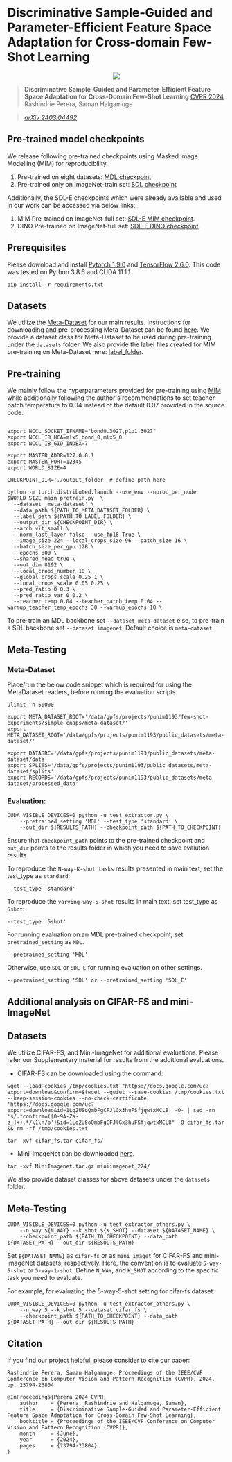 # Discriminative Sample-Guided and Parameter-Efficient Feature Space Adaptation for Cross-domain Few-Shot Learning

<p align="center">
  <img src="./figures/cdfsl_pipeline.png">
</p>


> **Discriminative Sample-Guided and Parameter-Efficient Feature Space Adaptation for Cross-Domain Few-Shot Learning** [CVPR 2024](https://openaccess.thecvf.com/content/CVPR2024/html/Perera_Discriminative_Sample-Guided_and_Parameter-Efficient_Feature_Space_Adaptation_for_Cross-Domain_Few-Shot_CVPR_2024_paper.html)            
> Rashindrie Perera, Saman Halgamuge

> *[arXiv 2403.04492](https://arxiv.org/abs/2403.04492)*  


## Pre-trained model checkpoints

We release following pre-trained checkpoints using Masked Image Modelling (MIM) for reproducibility.
1) Pre-trained on eight datasets: [MDL checkpoint](https://mediaflux.researchsoftware.unimelb.edu.au:443/mflux/share.mfjp?_token=sTU2SepD5ePr4tfF8NHq11282382253&browser=true&filename=checkpoint_MDL.pth)
2) Pre-trained only on ImageNet-train set: [SDL checkpoint](https://mediaflux.researchsoftware.unimelb.edu.au:443/mflux/share.mfjp?_token=u7f9hIqry6YHjBHF7FU611282382251&browser=true&filename=checkpoint_SDL.pth)

Additionally, the SDL-E checkpoints which were already available and used in our work can be accessed via below links:
1) MIM Pre-trained on ImageNet-full set: [SDL-E MIM checkpoint](https://mediaflux.researchsoftware.unimelb.edu.au:443/mflux/share.mfjp?_token=aPEDmq1Xh6pxWq2uRDHZ11282382245&browser=true&filename=checkpoint_SDL_E_IBOT.pth).
2) DINO Pre-trained on ImageNet-full set: [SDL-E DINO checkpoint](https://mediaflux.researchsoftware.unimelb.edu.au:443/mflux/share.mfjp?_token=UxsiEvaecI1Jl7C5oeXH11282382249&browser=true&filename=checkpoint_SDL_E_DINO.pth).

## Prerequisites

Please download and install [Pytorch 1.9.0](https://pytorch.org/) and [TensorFlow 2.6.0](https://tensorflow.org/). This code was tested on Python 3.8.6 and CUDA 11.1.1.

```
pip install -r requirements.txt
```

## Datasets

We utilize the [Meta-Dataset](https://github.com/google-research/meta-dataset) for our main results. Instructions for downloading and pre-processing Meta-Dataset can be found [here](https://github.com/google-research/meta-dataset#downloading-and-converting-datasets).
We provide a dataset class for Meta-Dataset to be used during pre-training under the `datasets` folder.
We also provide the label files created for MIM pre-training on Meta-Dataset here: [label_folder](https://mediaflux.researchsoftware.unimelb.edu.au:443/mflux/share.mfjp?_token=J85UvGBFEesNxecpuXB811282382273&browser=true&filename=ibot_data.zip). 

## Pre-training

We mainly follow the hyperparameters provided for pre-training using [MIM](https://github.com/bytedance/ibot) while additionally following the author's recommendations to set teacher patch temperature to 0.04 instead of the default 0.07 provided in the source code. 
```

export NCCL_SOCKET_IFNAME="bond0.3027,p1p1.3027"
export NCCL_IB_HCA=mlx5_bond_0,mlx5_0
export NCCL_IB_GID_INDEX=7

export MASTER_ADDR=127.0.0.1
export MASTER_PORT=12345
export WORLD_SIZE=4

CHECKPOINT_DIR='./output_folder' # define path here

python -m torch.distributed.launch --use_env --nproc_per_node $WORLD_SIZE main_pretrain.py  \
  --dataset 'meta-dataset' \
  --data_path ${PATH_TO_META_DATASET_FOLDER} \
  --label_path ${PATH_TO_LABEL_FOLDER} \
  --output_dir ${CHECKPOINT_DIR} \
  --arch vit_small \
  --norm_last_layer false --use_fp16 True \
  --image_size 224 --local_crops_size 96 --patch_size 16 \
  --batch_size_per_gpu 128 \
  --epochs 800 \
  --shared_head true \
  --out_dim 8192 \
  --local_crops_number 10 \
  --global_crops_scale 0.25 1 \
  --local_crops_scale 0.05 0.25 \
  --pred_ratio 0 0.3 \
  --pred_ratio_var 0 0.2 \
  --teacher_temp 0.04 --teacher_patch_temp 0.04 --warmup_teacher_temp_epochs 30 --warmup_epochs 10 \
```

To pre-train an MDL backbone set `--dataset meta-dataset` else, to pre-train a SDL backbone set `--dataset imagenet`. Default choice is `meta-dataset`.

## Meta-Testing

### Meta-Dataset


Place/run the below code snippet which is required for using the MetaDataset readers, before running the evaluation scripts.
```
ulimit -n 50000

export META_DATASET_ROOT='/data/gpfs/projects/punim1193/few-shot-experiments/simple-cnaps/meta-dataset/'
export META_DATASET_ROOT='/data/gpfs/projects/punim1193/public_datasets/meta-dataset/'

export DATASRC='/data/gpfs/projects/punim1193/public_datasets/meta-dataset/data'
export SPLITS='/data/gpfs/projects/punim1193/public_datasets/meta-dataset/splits'
export RECORDS='/data/gpfs/projects/punim1193/public_datasets/meta-dataset/processed_data'
```

### Evaluation:
```
CUDA_VISIBLE_DEVICES=0 python -u test_extractor.py \
    --pretrained_setting 'MDL' --test_type 'standard' \
    --out_dir ${RESULTS_PATH} --checkpoint_path ${PATH_TO_CHECKPOINT} 
```
Ensure that `checkpoint_path` points to the pre-trained checkpoint and `out_dir` points to the results folder in which you need to save evalution results.


To reproduce the `N-way-K-shot tasks` results presented in main text, set the test_type as `standard`:
```
--test_type 'standard'
```
To reproduce the  `varying-way-5-shot` results in main text, set test_type as `5shot`: 
```
--test_type '5shot'
```

For running evaluation on an MDL pre-trained checkpoint, set `pretrained_setting` as `MDL`. 
```
--pretrained_setting 'MDL' 
```

Otherwise, use `SDL` or `SDL_E` for running evaluation on other settings.
```
--pretrained_setting 'SDL' or --pretrained_setting 'SDL_E' 
```

## Additional analysis on CIFAR-FS and mini-ImageNet


## Datasets

We utilize CIFAR-FS, and Mini-ImageNet for additional evaluations. Please refer our Supplementary material for results from the additional evaluations.

- CIFAR-FS can be downloaded using the command:
```
wget --load-cookies /tmp/cookies.txt "https://docs.google.com/uc?export=download&confirm=$(wget --quiet --save-cookies /tmp/cookies.txt --keep-session-cookies --no-check-certificate 'https://docs.google.com/uc?export=download&id=1Lq2USoQmbFgCFJlGx3huFSfjqwtxMCL8' -O- | sed -rn 's/.*confirm=([0-9A-Za-z_]+).*/\1\n/p')&id=1Lq2USoQmbFgCFJlGx3huFSfjqwtxMCL8" -O cifar_fs.tar && rm -rf /tmp/cookies.txt

tar -xvf cifar_fs.tar cifar_fs/
```

- Mini-ImageNet can be downloaded [here](https://cseweb.ucsd.edu/~weijian/static/datasets/mini-ImageNet/).
```
tar -xvf MiniImagenet.tar.gz miniimagenet_224/
```

We also provide dataset classes for above datasets under the `datasets` folder.


## Meta-Testing
```
CUDA_VISIBLE_DEVICES=0 python -u test_extractor_others.py \
    --n_way ${N_WAY} --k_shot ${K_SHOT} --dataset ${DATASET_NAME} \
    --checkpoint_path ${PATH_TO_CHECKPOINT} --data_path ${DATASET_PATH} --out_dir ${RESULTS_PATH} 
```
Set `${DATASET_NAME}` as `cifar-fs` or as `mini_imaget` for CIFAR-FS and mini-ImageNet datasets, respectively. 
Here, the convention is to evaluate `5-way-5-shot` or `5-way-1-shot`. Define `N_WAY`, and `K_SHOT` according to the specific task you need to evaluate.

For example, for evaluating the 5-way-5-shot setting for cifar-fs dataset:

```
CUDA_VISIBLE_DEVICES=0 python -u test_extractor_others.py \
    --n_way 5 --k_shot 5 --dataset cifar_fs \
    --checkpoint_path ${PATH_TO_CHECKPOINT} --data_path ${DATASET_PATH} --out_dir ${RESULTS_PATH} 
```

## Citation

If you find our project helpful, please consider to cite our paper:

```
Rashindrie Perera, Saman Halgamuge; Proceedings of the IEEE/CVF Conference on Computer Vision and Pattern Recognition (CVPR), 2024, pp. 23794-23804
```

```
@InProceedings{Perera_2024_CVPR,
    author    = {Perera, Rashindrie and Halgamuge, Saman},
    title     = {Discriminative Sample-Guided and Parameter-Efficient Feature Space Adaptation for Cross-Domain Few-Shot Learning},
    booktitle = {Proceedings of the IEEE/CVF Conference on Computer Vision and Pattern Recognition (CVPR)},
    month     = {June},
    year      = {2024},
    pages     = {23794-23804}
}
```
